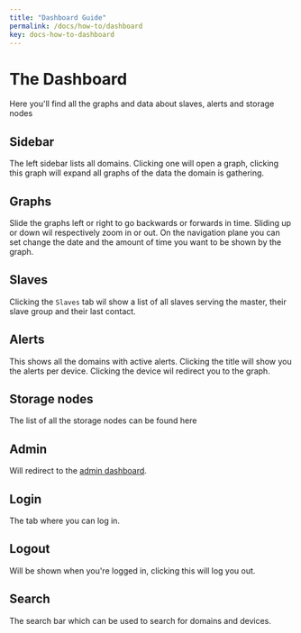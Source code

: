```yaml
---
title: "Dashboard Guide"
permalink: /docs/how-to/dashboard
key: docs-how-to-dashboard
---
```


# The Dashboard
Here you'll find all the graphs and data about slaves, alerts and storage nodes

## Sidebar
The left sidebar lists all domains. Clicking one will open a graph, clicking this graph will expand all graphs of the data the domain is gathering.

## Graphs
Slide the graphs left or right to go backwards or forwards in time.
Sliding up or down wil respectively zoom in or out.
On the navigation plane you can set change the date and the amount of time you want to be shown by the graph.

## Slaves
Clicking the `Slaves` tab wil show a list of all slaves serving the master, their slave group and their last contact.

## Alerts
This shows all the domains with active alerts. Clicking the title will show you the alerts per device. Clicking the device wil redirect you to the graph.

## Storage nodes
The list of all the storage nodes can be found here

## Admin
Will redirect to the [admin dashboard](/fireping/docs/how-to/admin).

## Login
The tab where you can log in.

## Logout
Will be shown when you're logged in, clicking this will log you out.

## Search
The search bar which can be used to search for domains and devices.